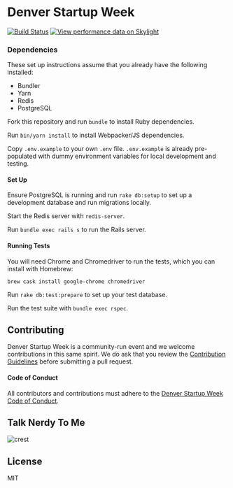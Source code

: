 # Denver Startup Week
[![Build Status](https://travis-ci.org/denverstartupweek/dsw-site.svg?branch=master)](https://travis-ci.org/denverstartupweek/dsw-site)
[![View performance data on Skylight](https://badges.skylight.io/status/R3sADLfgeNb2.svg?token=IC1t-l4LUdqcnTNRjtcjMnQlv05QebvnFz28RCniqp8)](https://www.skylight.io/app/applications/R3sADLfgeNb2)

### Dependencies
These set up instructions assume that you already have the following installed:
- Bundler
- Yarn
- Redis
- PostgreSQL

Fork this repository and run `bundle` to install Ruby dependencies.

Run `bin/yarn install` to install Webpacker/JS dependencies.

Copy `.env.example` to your own `.env` file. `.env.example` is already
pre-populated with dummy environment variables for local
development and testing.

#### Set Up

Ensure PostgreSQL is running and run `rake db:setup` to set up a development
database and run migrations locally.

Start the Redis server with `redis-server`.

Run `bundle exec rails s` to run the Rails server.

#### Running Tests

You will need Chrome and Chromedriver to run the tests, which you can install with Homebrew:

```
brew cask install google-chrome chromedriver
```

Run `rake db:test:prepare` to set up your test database.

Run the test suite with `bundle exec rspec`.

## Contributing
Denver Startup Week is a community-run event and we welcome contributions in
this same spirit. We do ask that you review the [Contribution
Guidelines](./contributing.md) before submitting a pull request.

#### Code of Conduct
All contributors and contributions must adhere to the [Denver Startup Week Code of
Conduct](https://www.denverstartupweek.org/code-of-conduct).

## Talk Nerdy To Me
![crest](https://secure.gravatar.com/avatar/aa8ea677b07f626479fd280049b0e19f?s=75)

## License
MIT
